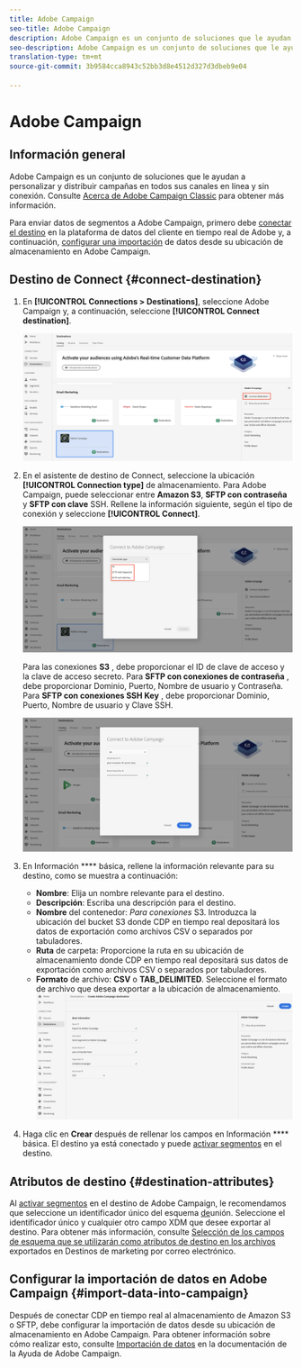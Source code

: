 ```yaml
---
title: Adobe Campaign
seo-title: Adobe Campaign
description: Adobe Campaign es un conjunto de soluciones que le ayudan a personalizar y distribuir campañas en todos sus canales en línea y sin conexión.
seo-description: Adobe Campaign es un conjunto de soluciones que le ayudan a personalizar y distribuir campañas en todos sus canales en línea y sin conexión.
translation-type: tm+mt
source-git-commit: 3b9584cca8943c52bb3d8e4512d327d3dbeb9e04

---
```



# Adobe Campaign

## Información general

Adobe Campaign es un conjunto de soluciones que le ayudan a personalizar y distribuir campañas en todos sus canales en línea y sin conexión. Consulte [Acerca de Adobe Campaign Classic](https://docs.adobe.com/content/help/en/campaign-classic/using/getting-started/starting-with-adobe-campaign/about-adobe-campaign-classic.html) para obtener más información.

Para enviar datos de segmentos a Adobe Campaign, primero debe [conectar el destino](#connect-destination) en la plataforma de datos del cliente en tiempo real de Adobe y, a continuación, [configurar una importación](#import-data-into-campaign) de datos desde su ubicación de almacenamiento en Adobe Campaign.

## Destino de Connect {#connect-destination}

1. En **[!UICONTROL Connections > Destinations]**, seleccione Adobe Campaign y, a continuación, seleccione **[!UICONTROL Connect destination]**.

   ![Conectar a la campaña de Adobe](/help/rtcdp/destinations/assets/connect-adobe-campaign.png)

1. En el asistente de destino de Connect, seleccione la ubicación **[!UICONTROL Connection type]** de almacenamiento. Para Adobe Campaign, puede seleccionar entre **Amazon S3**, **SFTP con contraseña** y **SFTP con clave** SSH. Rellene la información siguiente, según el tipo de conexión y seleccione **[!UICONTROL Connect]**.

   ![Asistente para configurar campañas](/help/rtcdp/destinations/assets/adobe-campaign-wizard.png)

   Para las conexiones **S3** , debe proporcionar el ID de clave de acceso y la clave de acceso secreto.
Para **SFTP con conexiones de contraseña** , debe proporcionar Dominio, Puerto, Nombre de usuario y Contraseña.
Para **SFTP con conexiones SSH Key** , debe proporcionar Dominio, Puerto, Nombre de usuario y Clave SSH.

   ![Rellenar información de campaña](/help/rtcdp/destinations/assets/adobe-campaign-step2.png)

1. En Información **** básica, rellene la información relevante para su destino, como se muestra a continuación:
   * **Nombre**: Elija un nombre relevante para el destino.
   * **Descripción**: Escriba una descripción para el destino.
   * **Nombre** del contenedor: *Para conexiones* S3. Introduzca la ubicación del bucket S3 donde CDP en tiempo real depositará los datos de exportación como archivos CSV o separados por tabuladores.
   * **Ruta** de carpeta: Proporcione la ruta en su ubicación de almacenamiento donde CDP en tiempo real depositará sus datos de exportación como archivos CSV o separados por tabuladores.
   * **Formato** de archivo: **CSV** o **TAB_DELIMITED**. Seleccione el formato de archivo que desea exportar a la ubicación de almacenamiento.
   ![Información básica de la campaña](/help/rtcdp/destinations/assets/adobe-campaign-basic-information.png)

1. Haga clic en **Crear** después de rellenar los campos en Información **** básica. El destino ya está conectado y puede [activar segmentos](/help/rtcdp/destinations/activate-destinations.md) en el destino.

## Atributos de destino {#destination-attributes}

Al [activar segmentos](/help/rtcdp/destinations/activate-destinations.md) en el destino de Adobe Campaign, le recomendamos que seleccione un identificador único del esquema [de](https://www.adobe.io/apis/experienceplatform/home/profile-identity-segmentation/profile-identity-segmentation-services.html#!api-specification/markdown/narrative/technical_overview/unified_profile_architectural_overview/unified_profile_architectural_overview.md)unión. Seleccione el identificador único y cualquier otro campo XDM que desee exportar al destino. Para obtener más información, consulte [Selección de los campos de esquema que se utilizarán como atributos de destino en los archivos](/help/rtcdp/destinations/email-marketing-destinations.md#destination-attributes) exportados en Destinos de marketing por correo electrónico.


## Configurar la importación de datos en Adobe Campaign {#import-data-into-campaign}

Después de conectar CDP en tiempo real al almacenamiento de Amazon S3 o SFTP, debe configurar la importación de datos desde su ubicación de almacenamiento en Adobe Campaign. Para obtener información sobre cómo realizar esto, consulte [Importación de datos](https://docs.adobe.com/content/help/en/campaign-classic/using/automating-with-workflows/general-operation/importing-data.html) en la documentación de la Ayuda de Adobe Campaign.